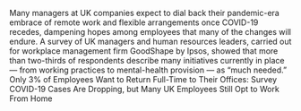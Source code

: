 Many managers at UK companies expect to dial back their pandemic-era embrace of remote work and flexible arrangements once COVID-19 recedes, dampening hopes among employees that many of the changes will endure.
A survey of UK managers and human resources leaders, carried out for workplace management firm GoodShape by Ipsos, showed that more than two-thirds of respondents describe many initiatives currently in place — from working practices to mental-health provision — as “much needed.”
Only 3% of Employees Want to Return Full-Time to Their Offices: Survey
COVID-19 Cases Are Dropping, but Many UK Employees Still Opt to Work From Home